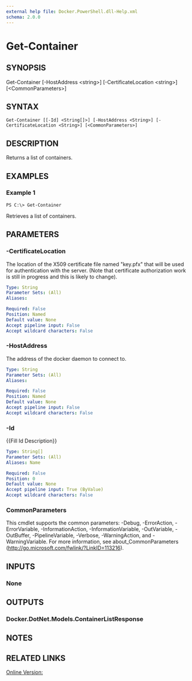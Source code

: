 ```yaml
---
external help file: Docker.PowerShell.dll-Help.xml
schema: 2.0.0
---
```


# Get-Container
## SYNOPSIS
Get-Container \[-HostAddress \<string\>\] \[-CertificateLocation \<string\>\] \[\<CommonParameters\>\]
## SYNTAX

```
Get-Container [[-Id] <String[]>] [-HostAddress <String>] [-CertificateLocation <String>] [<CommonParameters>]
```

## DESCRIPTION
Returns a list of containers.
## EXAMPLES

### Example 1
```
PS C:\> Get-Container
```

Retrieves a list of containers. 
## PARAMETERS

### -CertificateLocation
The location of the X509 certificate file named "key.pfx" that will be used for authentication with the server.  (Note that certificate authorization work is still in progress and this is likely to change).





```yaml
Type: String
Parameter Sets: (All)
Aliases: 

Required: False
Position: Named
Default value: None
Accept pipeline input: False
Accept wildcard characters: False
```

### -HostAddress
The address of the docker daemon to connect to.





```yaml
Type: String
Parameter Sets: (All)
Aliases: 

Required: False
Position: Named
Default value: None
Accept pipeline input: False
Accept wildcard characters: False
```

### -Id
{{Fill Id Description}}

```yaml
Type: String[]
Parameter Sets: (All)
Aliases: Name

Required: False
Position: 0
Default value: None
Accept pipeline input: True (ByValue)
Accept wildcard characters: False
```

### CommonParameters
This cmdlet supports the common parameters: -Debug, -ErrorAction, -ErrorVariable, -InformationAction, -InformationVariable, -OutVariable, -OutBuffer, -PipelineVariable, -Verbose, -WarningAction, and -WarningVariable. For more information, see about_CommonParameters (http://go.microsoft.com/fwlink/?LinkID=113216).
## INPUTS

### None

## OUTPUTS

### Docker.DotNet.Models.ContainerListResponse

## NOTES

## RELATED LINKS

[Online Version:]()






